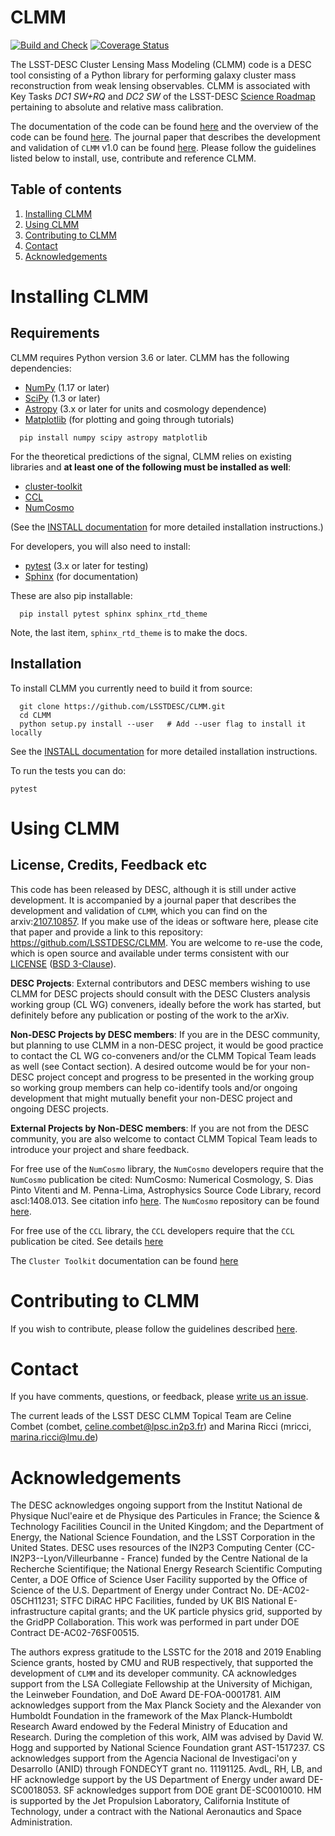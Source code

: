 
# CLMM
[![Build and Check](https://github.com/LSSTDESC/CLMM/workflows/Build%20and%20Check/badge.svg)](https://github.com/LSSTDESC/CLMM/actions?query=workflow%3A%22Build+and+Check%22)
[![Coverage Status](https://coveralls.io/repos/github/LSSTDESC/CLMM/badge.svg?branch=main)](https://coveralls.io/github/LSSTDESC/CLMM?branch=main)

The LSST-DESC Cluster Lensing Mass Modeling (CLMM) code is a DESC tool consisting of a Python library for performing galaxy cluster mass reconstruction from weak lensing observables. CLMM is associated with Key Tasks _DC1 SW+RQ_ and _DC2 SW_ of the LSST-DESC [Science Roadmap](https://lsstdesc.org/sites/default/files/DESC_SRM_V1_4.pdf) pertaining to absolute and relative mass calibration.
<!---CLMM is descended from [clmassmod](https://github.com/deapplegate/clmassmod) but distinguished by its modular structure and scope, which encompasses both simulated data sets with a known truth and observed data from which we aim to discover the truth.--->
The documentation of the code can be found [here](http://lsstdesc.org/CLMM/) and the overview of the code can be found [here](OVERVIEW.md).
The journal paper that describes the development and validation of `CLMM` v1.0 can be found [here](https://ui.adsabs.harvard.edu/abs/2021MNRAS.508.6092A/abstract). Please follow the guidelines listed below to install, use, contribute and reference CLMM.

## Table of contents
1. [Installing CLMM](#installing)
2. [Using CLMM](#using)
3. [Contributing to CLMM](#contributing)
5. [Contact](#contact)
6. [Acknowledgements](#acknowledgements)

# Installing CLMM <a name="installing"></a>

## Requirements <a name="requirements"></a>

CLMM requires Python version 3.6 or later.  CLMM has the following dependencies:

- [NumPy](http://www.numpy.org/) (1.17 or later)
- [SciPy](http://www.numpy.org/) (1.3 or later)
- [Astropy](https://www.astropy.org/) (3.x or later for units and cosmology dependence)
- [Matplotlib](https://matplotlib.org/) (for plotting and going through tutorials)

```
  pip install numpy scipy astropy matplotlib
```

For the theoretical predictions of the signal, CLMM relies on existing libraries and **at least one of the following must be installed as well**:

- [cluster-toolkit](https://cluster-toolkit.readthedocs.io/en/latest/)
- [CCL](https://ccl.readthedocs.io/en/v2.0.0/)
- [NumCosmo](https://numcosmo.github.io/)

(See the [INSTALL documentation](INSTALL.md) for more detailed installation instructions.)

For developers, you will also need to install:

- [pytest](https://docs.pytest.org/en/latest/) (3.x or later for testing)
- [Sphinx](https://www.sphinx-doc.org/en/master/usage/installation.html) (for documentation)

These are also pip installable:
```
  pip install pytest sphinx sphinx_rtd_theme
```
Note, the last item, `sphinx_rtd_theme` is to make the docs.

## Installation <a name="installation"></a>

To install CLMM you currently need to build it from source:

```
  git clone https://github.com/LSSTDESC/CLMM.git
  cd CLMM
  python setup.py install --user   # Add --user flag to install it locally
```
See the [INSTALL documentation](INSTALL.md) for more detailed installation instructions.

To run the tests you can do:

  `pytest`

# Using CLMM <a name="using"></a>

## License, Credits, Feedback etc

This code has been released by DESC, although it is still under active
development.  It is accompanied by a journal paper that describes the
development and validation of `CLMM`, which you can find on the
arxiv:[2107.10857](https://arxiv.org/abs/2107.10857).  If you make use
of the ideas or software here, please cite that paper and provide a
link to this repository: https://github.com/LSSTDESC/CLMM. You are
welcome to re-use the code, which is open source and available under
terms consistent with our
[LICENSE](https://github.com/LSSTDESC/CLMM/blob/main/LICENSE) ([BSD
3-Clause](https://opensource.org/licenses/BSD-3-Clause)).

**DESC Projects**: External contributors and DESC members wishing to
use CLMM for DESC projects should consult with the DESC Clusters analysis
working group (CL WG) conveners, ideally before the work has started, but
definitely before any publication or posting of the work to the arXiv.

**Non-DESC Projects by DESC members**: If you are in the DESC
community, but planning to use CLMM in a non-DESC project, it would be
good practice to contact the CL WG co-conveners and/or the CLMM Topical
Team leads as well (see Contact section).  A desired outcome would be for your
non-DESC project concept and progress to be presented in the working group 
so working group members can help co-identify tools and/or ongoing development
that might mutually benefit your non-DESC project and ongoing DESC projects.

**External Projects by Non-DESC members**: If you are not from the DESC 
community, you are also welcome to contact CLMM Topical Team leads to introduce 
your project and share feedback.


For free use of the `NumCosmo` library, the `NumCosmo` developers
require that the `NumCosmo` publication be cited: NumCosmo: Numerical
Cosmology, S. Dias Pinto Vitenti and M. Penna-Lima, Astrophysics
Source Code Library, record ascl:1408.013.  See citation info
[here](https://ui.adsabs.harvard.edu/abs/2014ascl.soft08013D/exportcitation).
The `NumCosmo` repository can be found [here](https://github.com/NumCosmo/NumCosmo).

For free use of the `CCL` library, the `CCL` developers require that
the `CCL` publication be cited.  See details
[here](https://github.com/LSSTDESC/CCL)

The `Cluster Toolkit` documentation can be found
[here](https://cluster-toolkit.readthedocs.io/en/latest/#)


# Contributing to CLMM <a name="contributing"></a>

If you wish to contribute, please follow the guidelines described [here](CONTRIBUTING.md).


# Contact <a name="contact"></a>

If you have comments, questions, or feedback, please [write us an
issue](https://github.com/LSSTDESC/CLMM/issues).

The current leads of the LSST DESC CLMM Topical Team are Celine Combet
(combet, celine.combet@lpsc.in2p3.fr) and Marina Ricci (mricci,
marina.ricci@lmu.de)


# Acknowledgements <a name="acknowledgements"></a>

The DESC acknowledges ongoing support from the Institut National de
Physique Nucl\'eaire et de Physique des Particules in France; the
Science \& Technology Facilities Council in the United Kingdom; and
the Department of Energy, the National Science Foundation, and the
LSST Corporation in the United States.  DESC uses resources of the
IN2P3 Computing Center (CC-IN2P3--Lyon/Villeurbanne - France) funded
by the Centre National de la Recherche Scientifique; the National
Energy Research Scientific Computing Center, a DOE Office of Science
User Facility supported by the Office of Science of the U.S.
Department of Energy under Contract No. DE-AC02-05CH11231; STFC DiRAC
HPC Facilities, funded by UK BIS National E-infrastructure capital
grants; and the UK particle physics grid, supported by the GridPP
Collaboration.  This work was performed in part under DOE Contract
DE-AC02-76SF00515.

The authors express gratitude to the LSSTC for the 2018 and 2019
Enabling Science grants, hosted by CMU and RUB respectively, that
supported the development of `CLMM` and its developer community.  CA
acknowledges support from the LSA Collegiate Fellowship at the
University of Michigan, the Leinweber Foundation, and DoE Award
DE-FOA-0001781.  AIM acknowledges support from the Max Planck Society
and the Alexander von Humboldt Foundation in the framework of the Max
Planck-Humboldt Research Award endowed by the Federal Ministry of
Education and Research. During the completion of this work, AIM was
advised by David W. Hogg and supported by National Science Foundation
grant AST-1517237.  CS acknowledges support from the Agencia Nacional
de Investigaci\'on y Desarrollo (ANID) through FONDECYT grant no.
11191125.  AvdL, RH, LB, and HF acknowledge support by the US
Department of Energy under award DE-SC0018053.  SF acknowledges
support from DOE grant DE-SC0010010.  HM is supported by the Jet
Propulsion Laboratory, California Institute of Technology, under a
contract with the National Aeronautics and Space Administration.

